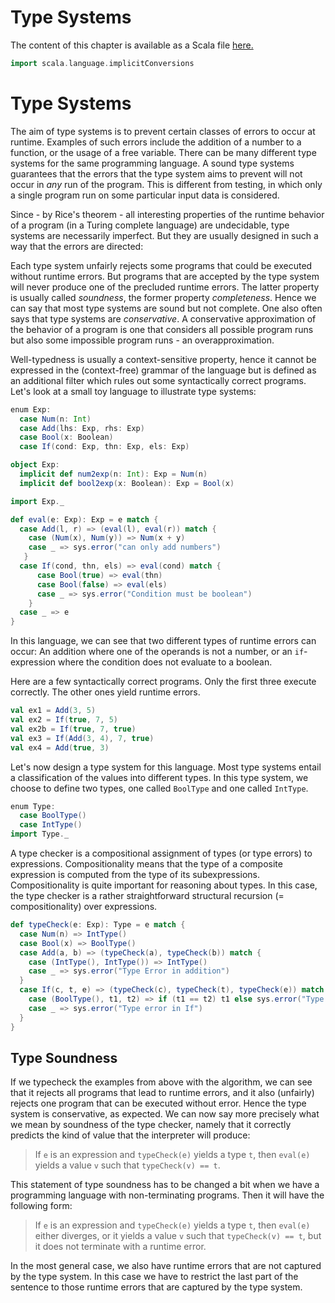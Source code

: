 # Type Systems

The content of this chapter is available as a Scala file [here.](./type-systems.scala)

```scala mdoc:invisible
import scala.language.implicitConversions
```

Type Systems
============

The aim of type systems is to prevent certain classes of errors to occur at runtime. Examples of such errors include the addition of
a number to a function, or the usage of a free variable. There can be many different type systems for the same programming language.
A sound type systems guarantees that the errors that the type system aims to prevent will not occur in _any_ run of the program.
This is different from testing, in which only a single program run on some particular input data is considered.

Since - by Rice's theorem - all interesting properties of the runtime behavior of a program (in a Turing complete language) are undecidable,
type systems are necessarily imperfect. But they are usually designed in such a way that the errors are directed:

Each type system unfairly rejects some programs that could be executed without runtime errors. But programs that are accepted by the
type system will never produce one of the precluded runtime errors. The latter property is usually called _soundness_,
the former property _completeness_. Hence we can say that most type systems are sound but not complete. One also often says that
type systems are _conservative_. A conservative approximation of the behavior of a program is one that considers all possible program
runs but also some impossible program runs - an overapproximation.

Well-typedness is usually a context-sensitive property, hence it cannot be expressed in the (context-free) grammar of the language
but is defined as an additional filter which rules out some syntactically correct programs.
Let's look at a small toy language to illustrate type systems:

```scala mdoc
enum Exp:
  case Num(n: Int)
  case Add(lhs: Exp, rhs: Exp)
  case Bool(x: Boolean)
  case If(cond: Exp, thn: Exp, els: Exp)

object Exp:
  implicit def num2exp(n: Int): Exp = Num(n)
  implicit def bool2exp(x: Boolean): Exp = Bool(x)

import Exp._

def eval(e: Exp): Exp = e match {
  case Add(l, r) => (eval(l), eval(r)) match {
    case (Num(x), Num(y)) => Num(x + y)
    case _ => sys.error("can only add numbers")
   }
  case If(cond, thn, els) => eval(cond) match {
      case Bool(true) => eval(thn)
      case Bool(false) => eval(els)
      case _ => sys.error("Condition must be boolean")
    }
  case _ => e
}
```

In this language, we can see that two different types of runtime errors can occur:
An addition where one of the operands is not a number, or an ``if``-expression where the condition
does not evaluate to a boolean.

Here are a few syntactically correct programs. Only the first three execute correctly. The
other ones yield runtime errors.

```scala mdoc:silent
val ex1 = Add(3, 5)
val ex2 = If(true, 7, 5)
val ex2b = If(true, 7, true)
val ex3 = If(Add(3, 4), 7, true)
val ex4 = Add(true, 3)
```

Let's now design a type system for this language. Most type systems entail a classification of the values into different types.
In this type system, we choose to define two types, one called `BoolType` and one called `IntType`.

```scala mdoc
enum Type:
  case BoolType()
  case IntType()
import Type._
```

A type checker is a compositional assignment of types (or type errors) to expressions. Compositionality means that the type of a
composite expression is computed from the type of its subexpressions. Compositionality is quite important for reasoning about types.
In this case, the type checker is a rather straightforward structural recursion (= compositionality) over expressions.

```scala mdoc
def typeCheck(e: Exp): Type = e match {
  case Num(n) => IntType()
  case Bool(x) => BoolType()
  case Add(a, b) => (typeCheck(a), typeCheck(b)) match {
    case (IntType(), IntType()) => IntType()
    case _ => sys.error("Type Error in addition")
  }
  case If(c, t, e) => (typeCheck(c), typeCheck(t), typeCheck(e)) match {
    case (BoolType(), t1, t2) => if (t1 == t2) t1 else sys.error("Type error in if")
    case _ => sys.error("Type error in If")
  }
}
```

## Type Soundness

If we typecheck the examples from above with the algorithm, we can see that it rejects all programs that lead to runtime errors,
and it also (unfairly) rejects one program that can be executed without error. Hence the type system is conservative, as expected.
We can now say more precisely what we mean by soundness of the type checker, namely that it correctly predicts the kind of value that
the interpreter will produce:

>If ``e`` is an expression and ``typeCheck(e)`` yields a type ``t``, then ``eval(e)`` yields a value ``v`` such that ``typeCheck(v) == t``.

This statement of type soundness has to be changed a bit when we have a programming language with non-terminating programs.
Then it will have the following form:

>If ``e`` is an expression and ``typeCheck(e)`` yields a type ``t``, then ``eval(e)`` either diverges, or it yields a value ``v``
>such that ``typeCheck(v) == t``, but it does not terminate with a runtime error.

In the most general case, we also have runtime errors that are not captured by the type system. In this case we have to restrict
the last part of the sentence to those runtime errors that are captured by the type system.
